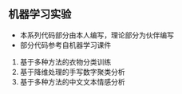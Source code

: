## 机器学习实验
- 本系列代码部分由本人编写，理论部分为伙伴编写
- 部分代码参考自机器学习课件
  
1. 基于多种方法的衣物分类训练
2. 基于降维处理的手写数字聚类分析
3. 基于多种方法的中文文本情感分析